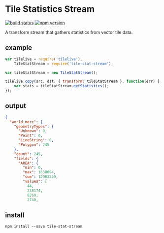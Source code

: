 # Tile Statistics Stream

[![build status](https://secure.travis-ci.org/mapbox/tile-stat-stream.svg)](http://travis-ci.org/mapbox/tile-stat-stream)
[![npm version](https://badge.fury.io/js/tile-stat-stream.svg)](http://badge.fury.io/js/tile-stat-stream)

A transform stream that gathers statistics from vector tile data.

## example

```js
var tilelive = require('tilelive'),
    TileStatStream = require('tile-stat-stream');

var tileStatStream = new TileStatStream();

tilelive.copy(src, dst, { transform: tileStatStream }, function(err) {
    var stats = tileStatStream.getStatistics();
});
```

## output

```json
{
  "world_merc": {
    "geometryTypes": {
      "Unknown": 0,
      "Point": 0,
      "LineString": 0,
      "Polygon": 245
    },
    "count": 245,
    "fields": {
      "AREA": {
        "min": 0,
        "max": 1638094,
        "sum": 12963239,
        "values": [
          44,
          238174,
          8260,
          2740,
```

## install

    npm install --save tile-stat-stream
